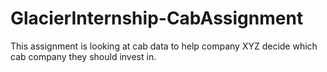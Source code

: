 # GlacierInternship-CabAssignment
This assignment is looking at cab data to help company XYZ decide which cab company they should invest in.
